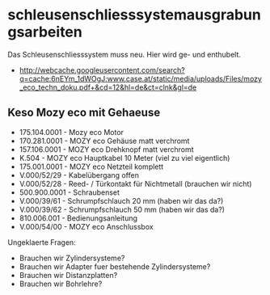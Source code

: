 # schleusenschliesssystemausgrabungsarbeiten
Das Schleusenschliesssystem muss neu. Hier wird ge- und enthubelt.

- http://webcache.googleusercontent.com/search?q=cache:6nEYm_1dWOgJ:www.case.at/static/media/uploads/Files/mozy_eco_techn_doku.pdf+&cd=12&hl=de&ct=clnk&gl=de

Keso Mozy eco mit Gehaeuse
-

- 175.104.0001 - Mozy eco Motor
- 170.281.0001 - MOZY eco Gehäuse matt verchromt
- 157.106.0001 - MOZY eco Drehknopf matt verchromt
- K.504 - MOZY eco Hauptkabel 10 Meter (viel zu viel eigentlich)
- 175.001.0001 - MOZY eco Netzteil komplett
- V.000/52/29 - Kabelübergang offen
- V.000/52/28 - Reed- / Türkontakt für Nichtmetall (brauchen wir nicht)
- 500.900.0001 - Schraubenset
- V.000/39/61 - Schrumpfschlauch 20 mm (haben wir das da?)
- V.000/39/62 - Schrumpfschlauch 50 mm (haben wir das da?)
- 810.006.001 - Bedienungsanleitung
- V.000/54/00 - MOZY eco Anschlussbox

Ungeklaerte Fragen:
- Brauchen wir Zylindersysteme?
- Brauchen wir Adapter fuer bestehende Zylindersysteme?
- Brauchen wir Distanzplatten?
- Brauchen wir Bohrlehre?
